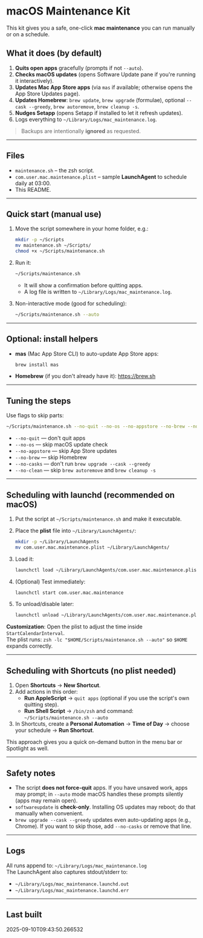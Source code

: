 # macOS Maintenance Kit

This kit gives you a safe, one-click **mac maintenance** you can run manually or on a schedule.

## What it does (by default)

1. **Quits open apps** gracefully (prompts if not `--auto`).
2. **Checks macOS updates** (opens Software Update pane if you're running it interactively).
3. **Updates Mac App Store apps** (via `mas` if available; otherwise opens the App Store Updates page).
4. **Updates Homebrew**: `brew update`, `brew upgrade` (formulae), optional `--cask --greedy`, `brew autoremove`, `brew cleanup -s`.
5. **Nudges Setapp** (opens Setapp if installed to let it refresh updates).
6. Logs everything to `~/Library/Logs/mac_maintenance.log`.

> Backups are intentionally **ignored** as requested.

---

## Files

- `maintenance.sh` – the zsh script.
- `com.user.mac.maintenance.plist` – sample **LaunchAgent** to schedule daily at 03:00.
- This README.

---

## Quick start (manual use)

1. Move the script somewhere in your home folder, e.g.:

   ```bash
   mkdir -p ~/Scripts
   mv maintenance.sh ~/Scripts/
   chmod +x ~/Scripts/maintenance.sh
   ```

2. Run it:

   ```bash
   ~/Scripts/maintenance.sh
   ```

   - It will show a confirmation before quitting apps.
   - A log file is written to `~/Library/Logs/mac_maintenance.log`.

3. Non-interactive mode (good for scheduling):

   ```bash
   ~/Scripts/maintenance.sh --auto
   ```

---

## Optional: install helpers

- **mas** (Mac App Store CLI) to auto-update App Store apps:

  ```bash
  brew install mas
  ```

- **Homebrew** (if you don't already have it): <https://brew.sh>

---

## Tuning the steps

Use flags to skip parts:

```bash
~/Scripts/maintenance.sh --no-quit --no-os --no-appstore --no-brew --no-casks --no-clean
```

- `--no-quit` — don't quit apps
- `--no-os` — skip macOS update check
- `--no-appstore` — skip App Store updates
- `--no-brew` — skip Homebrew
- `--no-casks` — don't run `brew upgrade --cask --greedy`
- `--no-clean` — skip `brew autoremove` and `brew cleanup -s`

---

## Scheduling with launchd (recommended on macOS)

1. Put the script at `~/Scripts/maintenance.sh` and make it executable.
2. Place the **plist** file into `~/Library/LaunchAgents/`:

   ```bash
   mkdir -p ~/Library/LaunchAgents
   mv com.user.mac.maintenance.plist ~/Library/LaunchAgents/
   ```

3. Load it:

   ```bash
   launchctl load ~/Library/LaunchAgents/com.user.mac.maintenance.plist
   ```

4. (Optional) Test immediately:

   ```bash
   launchctl start com.user.mac.maintenance
   ```

5. To unload/disable later:

   ```bash
   launchctl unload ~/Library/LaunchAgents/com.user.mac.maintenance.plist
   ```

**Customization**: Open the plist to adjust the time inside `StartCalendarInterval`.  
The plist runs: `zsh -lc "$HOME/Scripts/maintenance.sh --auto"` so `$HOME` expands correctly.

---

## Scheduling with Shortcuts (no plist needed)

1. Open **Shortcuts** → **New Shortcut**.
2. Add actions in this order:
   - **Run AppleScript** → `quit apps` (optional if you use the script's own quitting step).
   - **Run Shell Script** → `/bin/zsh` and command: `~/Scripts/maintenance.sh --auto`
3. In Shortcuts, create a **Personal Automation** → **Time of Day** → choose your schedule → **Run Shortcut**.

This approach gives you a quick on-demand button in the menu bar or Spotlight as well.

---

## Safety notes

- The script **does not force-quit** apps. If you have unsaved work, apps may prompt; in `--auto` mode macOS handles these prompts silently (apps may remain open).
- `softwareupdate` is **check-only**. Installing OS updates may reboot; do that manually when convenient.
- `brew upgrade --cask --greedy` updates even auto-updating apps (e.g., Chrome). If you want to skip those, add `--no-casks` or remove that line.

---

## Logs

All runs append to: `~/Library/Logs/mac_maintenance.log`  
The LaunchAgent also captures stdout/stderr to:

- `~/Library/Logs/mac_maintenance.launchd.out`
- `~/Library/Logs/mac_maintenance.launchd.err`

---

## Last built

2025-09-10T09:43:50.266532
